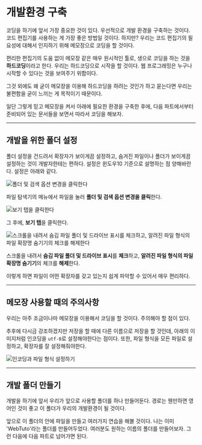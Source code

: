 # 개발환경 구축
코딩을 하기에 앞서 가장 중요한 것이 있다. 우선적으로 개발 환경을 구축하는 것이다. 코드 편집기를 사용하는 게 가장 좋은 방법일 것이다. 하지만? 우리는 코드 편집기의 필요성에 대해서 인지하기 위해 메모장으로 코딩을 할 것이다.

편리한 편집기의 도움 없이 메모장 같은 매우 원시적인 툴로, 생으로 코딩을 하는 것을 **하드코딩**이라고 한다. 우리는 하드코딩으로 시작을 할 것이다. 웹 프로그래밍은 누구나 시작할 수 있다는 것을 보여주기 위함이다.

그것 외에도 왜 굳이 메모장을 이용해 하드코딩을 하려는 것인가 하고 묻는다면 우리는 불편함을 굳이 느끼는 게 목적이기 때문이다.

일단 그렇게 믿고 메모장을 켜서 아래에 필요한 환경을 구축한 후에, 다음 파트에서부터 준비되어 있는 문서들을 보면서 따라서 코딩을 해보자.

---

## 개발을 위한 폴더 설정
폴더 설정을 건드려서 확장자가 보이게끔 설정하고, 숨겨진 파일이나 폴더가 보이게끔 설정하는 것이 개발자한테는 편하다. 설정은 윈도우10 기준으로 설명하는 점 양해바란다. 설정은 아래와 같다.

![폴더 및 검색 옵션 변경을 클릭한다](https://i.postimg.cc/PqhBpkpf/K-20210326-133216.png)

파일 탐색기의 메뉴에서 파일을 눌러 **폴더 및 검색 옵션 변경을 클릭**한다.

![보기 탭을 클릭한다](https://i.postimg.cc/mDgJjNy0/K-20210326-133219.png)

그 후에, **보기 탭**을 클릭한다.

![스크롤을 내려서 숨김 파일 폴더 및 드라이브 표시를 체크하고, 알려진  파일 형식의 파일 확장명 숨기기의 체크를 해제한다](https://i.postimg.cc/FKZw0n3y/K-20210326-133229.png)

스크롤을 내려서 **숨김 파일 폴더 및 드라이브 표시**를 **체크**하고, **알려진 파일 형식의 파일 확장명 숨기기**의 체크를 **해제**한다.

이렇게 하면 파일이 어떤 확장자를 갖고 있는지 쉽게 파악할 수 있어서 매우 편리하다.

---

## 메모장 사용할 때의 주의사항
우리는 아주 조금이나마 메모장을 이용해서 코딩을 할 것이다. 주의해야 할 점이 있다.

추후에 다시금 강조하겠지만 저장을 할 때에 다른 이름으로 저장을 할 것인데, 아래의 이미지처럼 인코딩을 `utf-8`로 설정해야한다는 점이다. 또한, 파일 형식을 모든 파일로 설정하고, 확장자를 잘 설정해줘야한다.

![인코딩과 파일 형식 설정하기](https://i.postimg.cc/gc5x8GVK/K-20210326-140544.png)

---

## 개발 폴더 만들기
개발을 하기에 앞서 우리가 앞으로 사용할 폴더를 하나 만들어둔다. 경로는 웬만하면 영어인 것이 좋고 이 폴더가 우리의 개발환경이 될 것이다.

앞으로 이 폴더의 안에 파일을 만들고 여러가지 연습을 해볼 것이다. 나는 이미 'WebTuto'라는 폴더를 만들어두었다. 여러분도 원하는 이름의 폴더를 만들어보자. 그런 다음에 다음 파트로 넘어가면 된다.